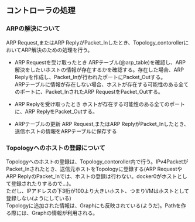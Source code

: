 ## コントローラの処理

### ARPの解決について
ARP Request,またはARP ReplyがPacket_Inしたとき、Topology_contorollerにおいてARP解決のための処理を行う。
- ARP Requestを受け取ったとき
ARPテーブル(@arp_table)を確認し、ARP解決をしたいホストの情報が存在するかを確認する。存在した場合、ARP Replyを作成し、Packet_Inが行われたポートにPacket_Outする。  
ARPテーブルに情報が存在しない場合、ホストが存在する可能性のある全てのポートに、Packet_InされたARP RequestをPacket_Outする。

- ARP Replyを受け取ったとき
ホストが存在する可能性のある全てのポートに、ARP ReplyをPacket_Outする。

- ARPテーブルの更新
ARP Request,またはARP ReplyがPacket_Inしたとき、送信ホストの情報をARPテーブルに保存する

### Topologyへのホストの登録について
Topologyへのホストの登録は、Topology_contoroller内で行う。IPv4PacketがPacket_Inされたとき、送信元ホストをTopologyに登録する(ARP RequestやARP ReplyのPacket_Inでは、ホストの登録は行わない。docker0がホストとして登録されたりするので...)。  
ただし、IPアドレスの下3桁が100より大きいホスト、つまりVMはホストとして登録しない(ようにしている)  
Topologyに追加された情報は、Graphにも反映されている(ようだ)。Pathを作る際には、Graphの情報が利用される。
